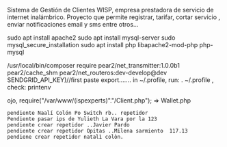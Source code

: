 Sistema de Gestión de Clientes WISP, empresa prestadora de servicio de internet inalámbrico.
Proyecto que permite registrar, tarifar, cortar servicio , enviar notificaciones email y sms entre otros...

sudo apt install apache2
sudo apt install mysql-server
sudo mysql_secure_installation
sudo apt install php libapache2-mod-php php-mysql

/usr/local/bin/composer require pear2/net_transmitter:1.0.0b1 pear2/cache_shm pear2/net_routeros:dev-develop@dev
SENDGRID_API_KEY)//first paste export....... in ~/.profile, run: . ~/.profile , check: printenv 

ojo, require("/var/www/(ispexperts)"."/Client.php"); =>    Wallet.php

    pendiente Naalí Colón Po Switch rb.. repetidor
    Pendiente pasar ips de Yulieth La Vara por la 123
	pendiente crear repetidor ..Javier Pardo
	pendiente crear repetidor Opitas ..Milena sarmiento  117.13
	pendiene crear repetidor natalì colòn.
    